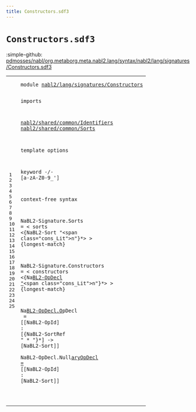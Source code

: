 ```yaml
---
title: Constructors.sdf3
---
```


# `Constructors.sdf3`

:simple-github: [pdmosses/nabl/org.metaborg.meta.nabl2.lang/syntax/nabl2/lang/signatures/Constructors.sdf3]

[pdmosses/nabl/org.metaborg.meta.nabl2.lang/syntax/nabl2/lang/signatures/Constructors.sdf3]: https://github.com/pdmosses/nabl/blob/master/org.metaborg.meta.nabl2.lang/syntax/nabl2/lang/signatures/Constructors.sdf3 "The source file on GitHub"

<div class="sdf3"><table class="highlighttable"><tbody><tr><td class="linenos"><div class="linenodiv"><pre><span></span>1
2
3
4
5
6
7
8
9
10
11
12
13
14
15
16
17
18
19
20
21
22
23
24
25
</pre></div></td>
<td class="code"><pre><code><span class="keyword">module</span> <a href="../Signature.sdf3#nabl2/lang/signatures/Constructors_80_114" id="nabl2/lang/signatures/Constructors_7_41" title="Referenced at ../Signature.sdf3 line 6">nabl2/lang/signatures/Constructors</a>

<span class="keyword">imports</span>

  <a href="../../../../../../../file:/Users/pdm/eclipse/spoofax-dev/Eclipse.app/Contents/Eclipse/plugins/org.metaborg.meta.nabl2.shared.eclipse_2.6.0.20230609-133100-master/target/unpacked/latest/syntax/nabl2/shared/common/Identifiers.sdf3#nabl2/shared/common/Identifiers_7_38" id="nabl2/shared/common/Identifiers_54_85" title="Defined at ../../../../../../../file:/Users/pdm/eclipse/spoofax-dev/Eclipse.app/Contents/Eclipse/plugins/org.metaborg.meta.nabl2.shared.eclipse_2.6.0.20230609-133100-master/target/unpacked/latest/syntax/nabl2/shared/common/Identifiers.sdf3 line 1">nabl2/shared/common/Identifiers</a>
  <a href="../../../../../../../file:/Users/pdm/eclipse/spoofax-dev/Eclipse.app/Contents/Eclipse/plugins/org.metaborg.meta.nabl2.shared.eclipse_2.6.0.20230609-133100-master/target/unpacked/latest/syntax/nabl2/shared/common/Sorts.sdf3#nabl2/shared/common/Sorts_7_32" id="nabl2/shared/common/Sorts_88_113" title="Defined at ../../../../../../../file:/Users/pdm/eclipse/spoofax-dev/Eclipse.app/Contents/Eclipse/plugins/org.metaborg.meta.nabl2.shared.eclipse_2.6.0.20230609-133100-master/target/unpacked/latest/syntax/nabl2/shared/common/Sorts.sdf3 line 1">nabl2/shared/common/Sorts</a>

<span class="keyword">template options</span>

  <span class="keyword">keyword</span> -/- [<span class="cons_Regular">a</span>-<span class="cons_Regular">z</span><span class="cons_Regular">A</span>-<span class="cons_Regular">Z</span><span class="cons_Regular">0</span>-<span class="cons_Regular">9</span>\_\']

<span class="keyword">context-free syntax</span>

  <span id="NaBL2-Signature_187_202" title="Not referenced locally, nor via imports">NaBL2-Signature</span>.<span class="cons_Constructor"><span id="Sorts_203_208" title="Not referenced locally, nor via imports">Sorts</span></span> = &lt;
    <span class="cons_String">sorts</span>
      &lt;{<span class="keyword">Na</span>BL2-Sort "\<span class="cons_Lit">n"}*</span>&gt;
  &gt; {<span class="keyword">longest-match</span>}

  <span class="keyword">Na</span><span id="NaBL2-Signature_273_288" title="Not referenced locally, nor via imports">BL2-Signature.C</span><span class="keyword">o</span><span class="cons_Constructor"><span id="Constructors_289_301" title="Not referenced locally, nor via imports">nstructors =</span></span> &lt;
    co<span class="cons_String">nstructors
 </span>     &lt;{<span class="keyword">Na</span><a href="#NaBL2-OpDecl_375_387" id="NaBL2-OpDecl_331_343" title="Defined at line 24, 25">BL2-OpDecl "</a>\<span class="cons_Lit">n"}*</span>&gt;
  &gt; {<span class="keyword">longest-match</span>}

  <span class="keyword">Na</span><a href="#NaBL2-OpDecl_331_343" id="NaBL2-OpDecl_375_387" title="Referenced at line 21">BL2-OpDecl.O</a><span class="keyword">p</span><span class="cons_Constructor"><span id="OpDecl_388_394" title="Not referenced locally, nor via imports">Decl  </span></span>      = [[<span class="keyword">Na</span><span class="keyword">BL</span>2-<span class="keyword">OpId</span>] : [{NaBL2-So<span class="keyword">r</span>t<span class="cons_String">R</span>e<span class="keyword">f</span> " * "}*] -&gt; [Na<span class="keyword">B</span><span class="cons_Lit">L2-So</span><span class="keyword">rt</span>]]<span class="cons_String">
 </span> <span class="keyword">N</span><span class="keyword">a</span>BL2-OpDecl.<span class="keyword">Null</span><a href="#NaBL2-OpDecl_331_343" id="NaBL2-OpDecl_464_476" title="Referenced at line 21">aryOpDecl = </a>[<span class="cons_Constructor"><span id="NullaryOpDecl_477_490" title="Not referenced locally, nor via imports">[NaBL2-OpId] </span></span>: [<span class="keyword">Na</span><span class="keyword">BL</span>2-<span class="keyword">S</span>ort]]

</code></pre></td></tr></tbody></table></div>